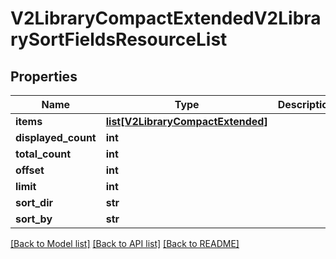 # V2LibraryCompactExtendedV2LibrarySortFieldsResourceList

## Properties
Name | Type | Description | Notes
------------ | ------------- | ------------- | -------------
**items** | [**list[V2LibraryCompactExtended]**](V2LibraryCompactExtended.md) |  | 
**displayed_count** | **int** |  | [optional] 
**total_count** | **int** |  | [optional] 
**offset** | **int** |  | [optional] 
**limit** | **int** |  | [optional] 
**sort_dir** | **str** |  | [optional] 
**sort_by** | **str** |  | [optional] 

[[Back to Model list]](../README.md#documentation-for-models) [[Back to API list]](../README.md#documentation-for-api-endpoints) [[Back to README]](../README.md)

